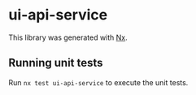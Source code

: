 # ui-api-service

This library was generated with [Nx](https://nx.dev).

## Running unit tests

Run `nx test ui-api-service` to execute the unit tests.
